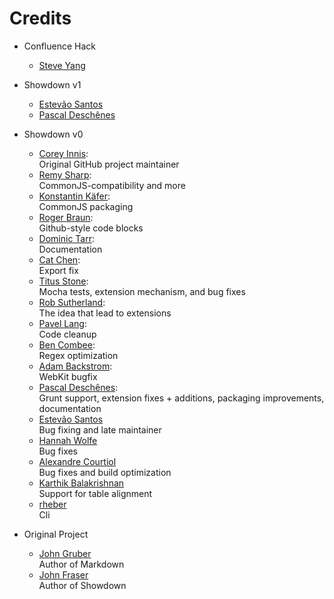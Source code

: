 Credits
=======
  - Confluence Hack
    * [Steve Yang](http://yyang.me)

  - Showdown v1
    * [Estevão Santos](https://github.com/tivie)
    * [Pascal Deschênes](https://github.com/pdeschen)

  - Showdown v0
    * [Corey Innis](http://github.com/coreyti):<br/>
      Original GitHub project maintainer
    * [Remy Sharp](https://github.com/remy/):<br/>
      CommonJS-compatibility and more
    * [Konstantin Käfer](https://github.com/kkaefer/):<br/>
      CommonJS packaging
    * [Roger Braun](https://github.com/rogerbraun):<br/>
      Github-style code blocks
    * [Dominic Tarr](https://github.com/dominictarr):<br/>
      Documentation
    * [Cat Chen](https://github.com/CatChen):<br/>
      Export fix
    * [Titus Stone](https://github.com/tstone):<br/>
      Mocha tests, extension mechanism, and bug fixes
    * [Rob Sutherland](https://github.com/roberocity):<br/>
      The idea that lead to extensions
    * [Pavel Lang](https://github.com/langpavel):<br/>
      Code cleanup
    * [Ben Combee](https://github.com/unwiredben):<br/>
      Regex optimization
    * [Adam Backstrom](https://github.com/abackstrom):<br/>
      WebKit bugfix
    * [Pascal Deschênes](https://github.com/pdeschen):<br/>
      Grunt support, extension fixes + additions, packaging improvements, documentation
    * [Estevão Santos](https://github.com/tivie)<br/>
      Bug fixing and late maintainer
    * [Hannah Wolfe](https://github.com/ErisDS)<br/>
      Bug fixes
    * [Alexandre Courtiol](https://github.com/acourtiol)<br/>
      Bug fixes and build optimization
    * [Karthik Balakrishnan](https://github.com/torcellite)<br/>
      Support for table alignment
    * [rheber](https://github.com/rheber)<br/>
      Cli
      

  - Original Project
    * [John Gruber](http://daringfireball.net/projects/markdown/)<br/>
      Author of Markdown
    * [John Fraser](http://attacklab.net/)<br/>
      Author of Showdown
